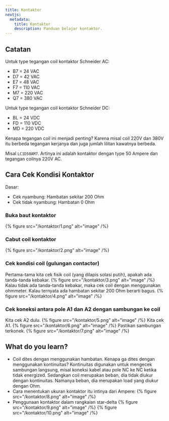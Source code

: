 ```yaml
---
title: Kontaktor
nextjs:
  metadata:
    title: Kontaktor
    description: Panduan belajar kontaktor.
---
```


## Catatan

Untuk type tegangan coil kontaktor Schneider AC:

- B7 = 24 VAC
- D7 = 42 VAC
- E7 = 48 VAC
- F7 = 110 VAC
- M7 = 220 VAC
- Q7 = 380 VAC

Untuk type tegangan coil kontaktor Schneider DC:

- BL = 24 VDC
- FD = 110 VDC
- MD = 220 VDC

Kenapa tegangan coil ini menjadi penting? Karena misal coil 220V dan 380V itu berbeda tegangan kerjanya dan juga jumlah lilitan kawatnya berbeda.

Misal `LC1D50AM7`. Artinya ini adalah kontaktor dengan type 50 Ampere dan tegangan coilnya 220V AC.

## Cara Cek Kondisi Kontaktor

Dasar:

- Cek nyambung: Hambatan sekitar 200 Ohm
- Cek tidak nyambung: Hambatan 0 Ohm

### Buka baut kontaktor

{% figure src="/kontaktor/1.png" alt="image" /%}

### Cabut coil kontaktor

{% figure src="/kontaktor/2.png" alt="image" /%}

### Cek kondisi coil (gulungan contactor)

Pertama-tama kita cek fisik coil (yang dilapis solasi putih), apakah ada tanda-tanda kebakar.
{% figure src="/kontaktor/3.png" alt="image" /%}
Kalau tidak ada tanda-tanda kebakar, maka cek coil dengan menggunakan ohmmeter. Kalau ternyata ada hambatan sekitar 200 Ohm berarti bagus.
{% figure src="/kontaktor/4.png" alt="image" /%}

### Cek koneksi antara pole A1 dan A2 dengan sambungan ke coil

Kita cek A2 dulu.
{% figure src="/kontaktor/5.png" alt="image" /%}
Kita cek A1.
{% figure src="/kontaktor/6.png" alt="image" /%}
Pastikan sambungan terkonek.
{% figure src="/kontaktor/7.png" alt="image" /%}

## What do you learn?

- Coil dites dengan menggunakan hambatan. Kenapa ga dites dengan menggunakan kontinuitas? Kontinuitas digunakan untuk mengecek sambungan langsung, misal koneksi kabel atau pole NC ke NC ketika tidak energized. Sedangkan coil merupakan beban, dia tidak diukur dengan kontinuitas. Namanya beban, dia merupakan load yang diukur dengan Ohm.
- Cara menentukan ukuran kontaktor itu intinya dari Ampere:
  {% figure src="/kontaktor/8.png" alt="image" /%}
- Penggunaan kontaktor dalam rangkaian star-delta
  {% figure src="/kontaktor/9.png" alt="image" /%}
  {% figure src="/kontaktor/10.png" alt="image" /%}
